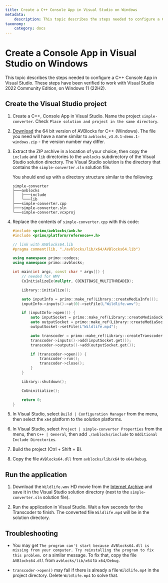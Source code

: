 ```yaml
---
title: Create a C++ Console App in Visual Studio on Windows
metadata:
    description: This topic describes the steps needed to configure a C++ console application in Visual Studio.
taxonomy:
    category: docs
---
```


# Create a Console App in Visual Studio on Windows

This topic describes the steps needed to configure a C++ Console App in Visual Studio. These steps have been verified to work with Visual Studio 2022 Community Edition, on Windows 11 (22H2).

## Create the Visual Studio project

1. Create a C++, Console App in Visual Studio. Name the project `simple-converter`. Check `Place solution and project in the same directory`. 

2. [Download](https://github.com/avblocks/avblocks-core/releases/) the 64 bit version of AVBlocks for C++ (Windows). The file you need will have a name similar to `avblocks_v3.0.1-demo.1-windows.zip` - the version number may differ. 

3. Extract the ZIP archive in a location of your choice, then copy the `include` and `lib` directories to the `avblocks` subdirectory of the Visual Studio solution directory. The Visual Studio solution is the directory that contains the `simple-converter.sln` solution file.
    
    You should end up with a directory structure similar to the following:

    ```
    simple-converter
    ├───avblocks
    │   ├───include
    │   └───lib
    ├───simple-converter.cpp
    ├───simple-converter.sln
    └───simple-converter.vcxproj
    ```

4. Replace the contents of `simple-converter.cpp` with this code:

    ```cpp
    #include <primo/avblocks/avb.h>
    #include <primo/platform/reference++.h>

    // link with AVBlocks64.lib
    #pragma comment(lib, "./avblocks/lib/x64/AVBlocks64.lib")

    using namespace primo::codecs;
    using namespace primo::avblocks;

    int main(int argc, const char * argv[]) {
        // needed for WMV
        CoInitializeEx(nullptr, COINITBASE_MULTITHREADED);

        Library::initialize();

        auto inputInfo = primo::make_ref(Library::createMediaInfo());
        inputInfo->inputs()->at(0)->setFile(L"Wildlife.wmv");

        if (inputInfo->open()) {
            auto inputSocket = primo::make_ref(Library::createMediaSocket(inputInfo.get()));
            auto outputSocket = primo::make_ref(Library::createMediaSocket(Preset::Video::Generic::MP4::Base_H264_AAC));
            outputSocket->setFile(L"Wildlife.mp4");

            auto transcoder = primo::make_ref(Library::createTranscoder());
            transcoder->inputs()->add(inputSocket.get());
            transcoder->outputs()->add(outputSocket.get());

            if (transcoder->open()) {
                transcoder->run();
                transcoder->close();
            }
        }

        Library::shutdown();

        CoUninitialize();

        return 0;
    }
    ```

5. In Visual Studio, select `Build | Configuration Manager` from the menu, then select the `x64` platform to the solution platforms.

6. In Visual Studio, select `Project | simple-converter Properties` from the menu, then `C++ | General`, then add `./avblocks/include` to `Additional Include Directories`.

7. Build the project (Ctrl + Shift + B).

8. Copy the file `AVBlocks64.dll` from `avblocks/lib/x64` to `x64/Debug`. 

## Run the application

1. Download the `Wildlife.wmv` HD movie from the [Internet Archive](https://archive.org/download/WildlifeHd/Wildlife.wmv) and save it in the Visual Studio solution directory (next to the  `simple-converter.sln` solution file).

2. Run the application in Visual Studio. Wait a few seconds for the Transcoder to finish. The converted file `Wildlife.mp4` will be in the solution directory.   

## Troubleshooting

* You may get `The program can't start because AVBlocks64.dll is missing from your computer. Try reinstalling the program to fix this problem.` or a similar message. To fix that, copy the file `AVBlocks64.dll` from `avblocks/lib/x64` to `x64/Debug`.

* `transcoder->open()` may fail if there is already a file `Wildlife.mp4` in the project directory. Delete `Wildlife.mp4` to solve that.   
